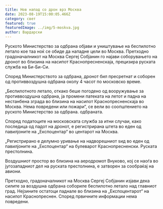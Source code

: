 ```yaml
---
title: Нов напад со дрон врз Москва
date: 2023-08-19T15:00:05.466Z
category: свет
featured: true
featuredImage: ../img/5-moskva.jpg
author: Вардарски
---
```

Руското Министерство за одбрана објави и уништување на беспилотно летало кое таа ноќ се обиде да нападне цели во Москва. Претходно градоначалникот на Москва Сергеј Собјанин го најави соборувањето на дронот во близина на насипот Краснопресненскаја, прецизира руската служба на Би-Би-Си.

Според Министерството за одбрана, дронот бил пресретнат и соборен од противвоздушна одбрана околу 4 часот по московско време.

„Беспилотното летало, откако беше погодено од вооружување за противвоздушна одбрана, ја промени патеката на летот и падна на нестанбена зграда во близина на насипот Краснопресненскаја во Москва. Нема повредени или пожари“, се вели во соопштението на руското Министерство за одбрана. одбраната.

Според податоците на московската служба за итни случаи, како последица од падот на дронот, е регистрирана штета во еден од павилјоните на „Експоцентар“ во центарот на Москва.

„Регистрирано е делумно уривање на надворешниот ѕид во еден од павилјоните на „Експоцентар“ на булеварот Краснопресненски. Руската престолнина.

Воздушниот простор во близина на аеродромот Внуково, кој се наоѓа во југозападниот дел на руската престолнина, е затворен за сообраќај на авиони.

Претходно, градоначалникот на Москва Сергеј Собјанин изјави дека силите за воздушна одбрана собориле беспилотно летало над главниот град. Нејзините остатоци паднале во близина на „Експоцентарот“ на насипот Краснопреснен. Според првичните информации нема повредени.